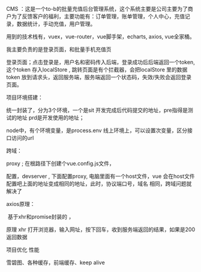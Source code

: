 CMS ：这是一个to-b的批量充值后台管理系统，这个系统主要是公司主要为了商户为了反馈客户的福利，主要功能有：订单管理，账单管理，个人中心，充值记录，数据统计，手动充值，用户管理。

用到的技术栈有，vuex，vue-router，vue脚手架，echarts, axios, vue全家桶。

我主要负责的是登录页面，和批量手机充值页

登录页面；点击登录是，用户名和密码传入后端，登录成功后后端返回一个token, 这个token 存入localStore ,  跳转页面是有个拦截器，会把localStore 里的数据token 放到请求头，返回服务端，服务端返回一个状态码，失效/失败会返回登录页面。

项目环境搭建：

统一封装了，分为3个环境，一个是sit 开发完成后代码提交的地址，pre指得是测试的地址 prd是开发使用的地址；

node中，有个环境变量，是process.env  线上环境上，可以设置次变量，区分接口访问的url

跨域：

proxy ;   在根路径下创建个vue.config.js文件，

配置，devserver , 下面配置proxy,  电脑里面有一个host文件，vue 会在host文件配置吧上面的地址变成相同的地址，此时，协议端口号，域名 相同，跨域问题就解决了

axios原理：

​	基于xhr和promise封装的  ，

原理 xhr  打开浏览器，输入网址，按下回车，收到服务端返回的结果，如果是200返回数据

项目优化 性能

雪碧图、各种缓存，前端缓存、keep alive


